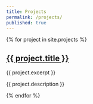 ```yaml
---
title: Projects
permalink: /projects/
published: true
---
```


  
{% for project in site.projects %}
  <h2>
    <a href="{{ project.url }}">
      {{ project.title }}
      </a>
  </h2>
  <div class="entry">
        {{ project.excerpt }}
        <p>{{ project.description }}</p>
      </div>
{% endfor %}